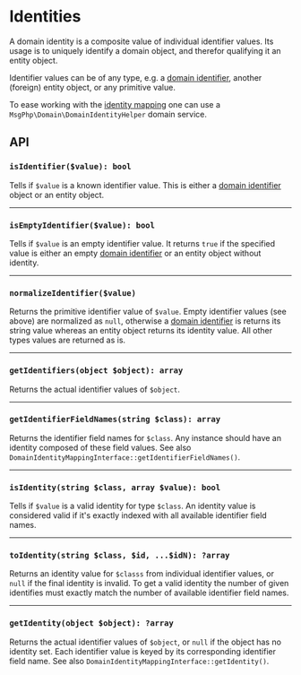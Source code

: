 # Identities

A domain identity is a composite value of individual identifier values. Its usage is to uniquely identify a domain
object, and therefor qualifying it an entity object.

Identifier values can be of any type, e.g. a [domain identifier](identifiers.md), another (foreign) entity object, or
any primitive value.

To ease working with the [identity mapping](identity-mapping.md) one can use a `MsgPhp\Domain\DomainIdentityHelper`
domain service.

## API

### `isIdentifier($value): bool`

Tells if `$value` is a known identifier value. This is either a [domain identifier](identifiers.md) object or an entity
object.

---

### `isEmptyIdentifier($value): bool`

Tells if `$value` is an empty identifier value. It returns `true` if the specified value is either an empty
[domain identifier](identifiers.md) or an entity object without identity.

---

### `normalizeIdentifier($value)`

Returns the primitive identifier value of `$value`. Empty identifier values (see above) are normalized as `null`,
otherwise a [domain identifier](identifiers.md) is returns its string value whereas an entity object returns its
identity value. All other types values are returned as is.

---

### `getIdentifiers(object $object): array`

Returns the actual identifier values of `$object`.

---

### `getIdentifierFieldNames(string $class): array`

Returns the identifier field names for `$class`. Any instance should have an identity composed of these field values.
See also `DomainIdentityMappingInterface::getIdentifierFieldNames()`.

---

### `isIdentity(string $class, array $value): bool`

Tells if `$value` is a valid identity for type `$class`. An identity value is considered valid if it's exactly indexed
with all available identifier field names.

---

### `toIdentity(string $class, $id, ...$idN): ?array`

Returns an identity value for `$classs` from individual identifier values, or `null` if the final identity is invalid.
To get a valid identity the number of given identifies must exactly match the number of available identifier field
names.

---

### `getIdentity(object $object): ?array`

Returns the actual identifier values of `$object`, or `null` if the object has no identity set. Each identifier value is
keyed by its corresponding identifier field name. See also `DomainIdentityMappingInterface::getIdentity()`.

